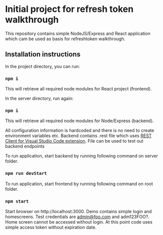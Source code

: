 # Initial project for refresh token walkthrough

This repository contains simple NodeJS/Express and React application which cam be used as basis for refreshtoken walkthrough.

## Installation instructions

In the project directory, you can run:

### `npm i`

This will retrieve all required node modules for React project (frontend).

In the server directory, run again:

### `npm i`

This will retrieve all required node modules for Node/Express (backend).

All configuration information is hardcoded and there is no need to create environment variables etc. Backend contains .rest file which uses [REST Client for Visual Studio Code extension](https://marketplace.visualstudio.com/items?itemName=humao.rest-client). File can be used to test out backend endpoints

To run application, start backend by running following command on server folder.

### `npm run devStart`

To run application, start frontend by running following command on root folder.

### `npm start`

Start browser on http://localhost:3000. Demo contains simple login and homescreens. Test credentials are admin@foo.com and adm123FOO?. Home screen cannot be accessed without login. At this point code uses simple access token without expiration date.
